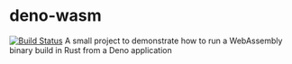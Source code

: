 # deno-wasm

[![Build Status](https://travis-ci.org/reselbob/deno-wasm.svg?branch=master)](https://travis-ci.org/reselbob/deno-wasm)
A small project to demonstrate how to run a WebAssembly binary build in Rust from a Deno application
